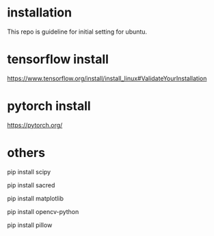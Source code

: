 # installation
This repo is guideline for initial setting for ubuntu.

# tensorflow install
https://www.tensorflow.org/install/install_linux#ValidateYourInstallation

# pytorch install
https://pytorch.org/

# others
pip install scipy

pip install sacred

pip install matplotlib

pip install opencv-python

pip install pillow
